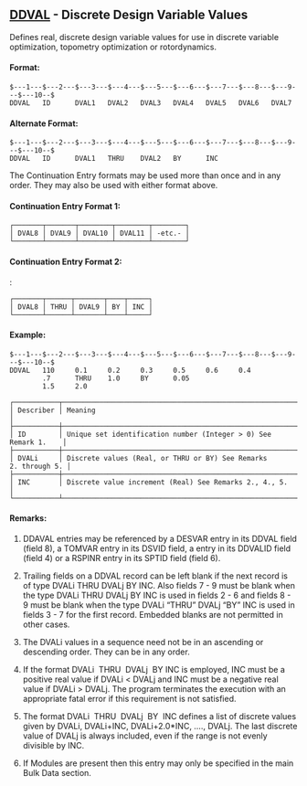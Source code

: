 ## [DDVAL](https://help.hexagonmi.com/bundle/MSC_Nastran_2022.4/page/Nastran_Combined_Book/qrg/bulkde/TOC.DDVAL.xhtml) - Discrete Design Variable Values

Defines real, discrete design variable values for use in discrete variable optimization, topometry optimization or rotordynamics.

#### Format:

```nastran
$---1---$---2---$---3---$---4---$---5---$---6---$---7---$---8---$---9---$---10--$
DDVAL   ID      DVAL1   DVAL2   DVAL3   DVAL4   DVAL5   DVAL6   DVAL7           
```
#### Alternate Format:

```nastran
$---1---$---2---$---3---$---4---$---5---$---6---$---7---$---8---$---9---$---10--$
DDVAL   ID      DVAL1   THRU    DVAL2   BY      INC                             
```
The Continuation Entry formats may be used more than once and in any order. They may also be used with either format above.

#### Continuation Entry Format 1:

```text
┌───────┬───────┬────────┬────────┬────────┐
│ DVAL8 │ DVAL9 │ DVAL10 │ DVAL11 │ -etc.- │
└───────┴───────┴────────┴────────┴────────┘
```
#### Continuation Entry Format 2:

:

```text
┌───────┬──────┬───────┬────┬─────┐
│ DVAL8 │ THRU │ DVAL9 │ BY │ INC │
└───────┴──────┴───────┴────┴─────┘
```
#### Example:

```nastran
$---1---$---2---$---3---$---4---$---5---$---6---$---7---$---8---$---9---$---10--$
DDVAL   110     0.1     0.2     0.3     0.5     0.6     0.4                     
        .7      THRU    1.0     BY      0.05                                    
        1.5     2.0                                                             
```
```text
┌───────────┬─────────────────────────────────────────────────────────────────┐
│ Describer │ Meaning                                                         │
├───────────┼─────────────────────────────────────────────────────────────────┤
│ ID        │ Unique set identification number (Integer > 0) See Remark 1.    │
├───────────┼─────────────────────────────────────────────────────────────────┤
│ DVALi     │ Discrete values (Real, or THRU or BY) See Remarks 2. through 5. │
├───────────┼─────────────────────────────────────────────────────────────────┤
│ INC       │ Discrete value increment (Real) See Remarks 2., 4., 5.          │
└───────────┴─────────────────────────────────────────────────────────────────┘
```
#### Remarks:

1. DDAVAL entries may be referenced by a DESVAR entry in its DDVAL field (field 8), a TOMVAR entry in its DSVID field, a entry in its DDVALID field (field 4) or a RSPINR entry in its SPTID field (field 6).

2. Trailing fields on a DDVAL record can be left blank if the next record is of type DVALi THRU DVALj BY INC. Also fields 7 - 9 must be blank when the type DVALi THRU DVALj BY INC is used in fields 2 - 6 and fields
8 - 9 must be blank when the type DVALi “THRU” DVALj “BY” INC is used in fields 3 - 7 for the first record. Embedded blanks are not permitted in other cases.

3. The DVALi values in a sequence need not be in an ascending or descending order. They can be in any order.

4. If the format DVALi  THRU  DVALj  BY INC is employed, INC must be a positive real value if DVALi < DVALj and INC must be a negative real value if DVALi > DVALj. The program terminates the execution with an appropriate fatal error if this requirement is not satisfied.

5. The format DVALi  THRU  DVALj  BY  INC defines a list of discrete values given by DVALi, DVALi+INC, DVALi+2.0*INC, …., DVALj. The last discrete value of DVALj is always included, even if the range is not evenly divisible by INC.

6. If Modules are present then this entry may only be specified in the main Bulk Data section.

